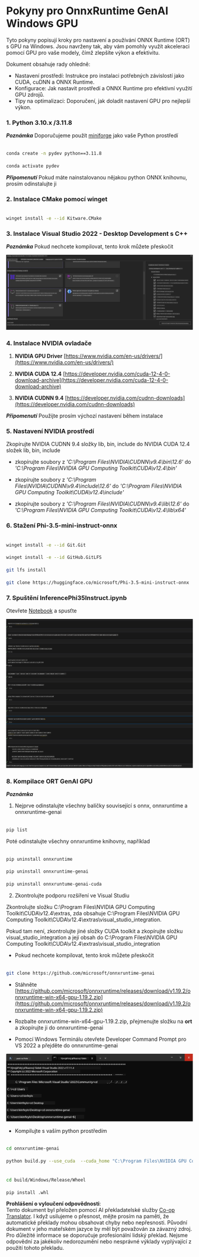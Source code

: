 <!--
CO_OP_TRANSLATOR_METADATA:
{
  "original_hash": "b066fc29c1b2129df84e027cb75119ce",
  "translation_date": "2025-07-17T02:46:42+00:00",
  "source_file": "md/02.Application/01.TextAndChat/Phi3/ORTWindowGPUGuideline.md",
  "language_code": "cs"
}
-->
# **Pokyny pro OnnxRuntime GenAI Windows GPU**

Tyto pokyny popisují kroky pro nastavení a používání ONNX Runtime (ORT) s GPU na Windows. Jsou navrženy tak, aby vám pomohly využít akceleraci pomocí GPU pro vaše modely, čímž zlepšíte výkon a efektivitu.

Dokument obsahuje rady ohledně:

- Nastavení prostředí: Instrukce pro instalaci potřebných závislostí jako CUDA, cuDNN a ONNX Runtime.
- Konfigurace: Jak nastavit prostředí a ONNX Runtime pro efektivní využití GPU zdrojů.
- Tipy na optimalizaci: Doporučení, jak doladit nastavení GPU pro nejlepší výkon.

### **1. Python 3.10.x /3.11.8**

   ***Poznámka*** Doporučujeme použít [miniforge](https://github.com/conda-forge/miniforge/releases/latest/download/Miniforge3-Windows-x86_64.exe) jako vaše Python prostředí

   ```bash

   conda create -n pydev python==3.11.8

   conda activate pydev

   ```

   ***Připomenutí*** Pokud máte nainstalovanou nějakou python ONNX knihovnu, prosím odinstalujte ji

### **2. Instalace CMake pomocí winget**

   ```bash

   winget install -e --id Kitware.CMake

   ```

### **3. Instalace Visual Studio 2022 - Desktop Development s C++**

   ***Poznámka*** Pokud nechcete kompilovat, tento krok můžete přeskočit

![CPP](../../../../../../translated_images/01.42f52a2b2aedff029e1c9beb13d2b09fcdab284ffd5fa8f3d7ac3cef5f347ad2.cs.png)

### **4. Instalace NVIDIA ovladače**

1. **NVIDIA GPU Driver**  [https://www.nvidia.com/en-us/drivers/](https://www.nvidia.com/en-us/drivers/)

2. **NVIDIA CUDA 12.4** [https://developer.nvidia.com/cuda-12-4-0-download-archive](https://developer.nvidia.com/cuda-12-4-0-download-archive)

3. **NVIDIA CUDNN 9.4**  [https://developer.nvidia.com/cudnn-downloads](https://developer.nvidia.com/cudnn-downloads)

***Připomenutí*** Použijte prosím výchozí nastavení během instalace

### **5. Nastavení NVIDIA prostředí**

Zkopírujte NVIDIA CUDNN 9.4 složky lib, bin, include do NVIDIA CUDA 12.4 složek lib, bin, include

- zkopírujte soubory z *'C:\Program Files\NVIDIA\CUDNN\v9.4\bin\12.6'* do  *'C:\Program Files\NVIDIA GPU Computing Toolkit\CUDA\v12.4\bin'*

- zkopírujte soubory z *'C:\Program Files\NVIDIA\CUDNN\v9.4\include\12.6'* do  *'C:\Program Files\NVIDIA GPU Computing Toolkit\CUDA\v12.4\include'*

- zkopírujte soubory z *'C:\Program Files\NVIDIA\CUDNN\v9.4\lib\12.6'* do  *'C:\Program Files\NVIDIA GPU Computing Toolkit\CUDA\v12.4\lib\x64'*

### **6. Stažení Phi-3.5-mini-instruct-onnx**

   ```bash

   winget install -e --id Git.Git

   winget install -e --id GitHub.GitLFS

   git lfs install

   git clone https://huggingface.co/microsoft/Phi-3.5-mini-instruct-onnx

   ```

### **7. Spuštění InferencePhi35Instruct.ipynb**

   Otevřete [Notebook](../../../../../../code/09.UpdateSamples/Aug/ortgpu-phi35-instruct.ipynb) a spusťte

![RESULT](../../../../../../translated_images/02.b9b06996cf7255d5e5ee19a703c4352f4a96dd7a1068b2af227eda1f3104bfa0.cs.png)

### **8. Kompilace ORT GenAI GPU**

   ***Poznámka*** 
   
   1. Nejprve odinstalujte všechny balíčky související s onnx, onnxruntime a onnxruntime-genai

   ```bash

   pip list 
   
   ```

   Poté odinstalujte všechny onnxruntime knihovny, například

   ```bash

   pip uninstall onnxruntime

   pip uninstall onnxruntime-genai

   pip uninstall onnxruntume-genai-cuda
   
   ```

   2. Zkontrolujte podporu rozšíření ve Visual Studiu

   Zkontrolujte složku C:\Program Files\NVIDIA GPU Computing Toolkit\CUDA\v12.4\extras, zda obsahuje C:\Program Files\NVIDIA GPU Computing Toolkit\CUDA\v12.4\extras\visual_studio_integration. 
   
   Pokud tam není, zkontrolujte jiné složky CUDA toolkit a zkopírujte složku visual_studio_integration a její obsah do C:\Program Files\NVIDIA GPU Computing Toolkit\CUDA\v12.4\extras\visual_studio_integration

   - Pokud nechcete kompilovat, tento krok můžete přeskočit

   ```bash

   git clone https://github.com/microsoft/onnxruntime-genai

   ```

   - Stáhněte [https://github.com/microsoft/onnxruntime/releases/download/v1.19.2/onnxruntime-win-x64-gpu-1.19.2.zip](https://github.com/microsoft/onnxruntime/releases/download/v1.19.2/onnxruntime-win-x64-gpu-1.19.2.zip)

   - Rozbalte onnxruntime-win-x64-gpu-1.19.2.zip, přejmenujte složku na **ort** a zkopírujte ji do onnxruntime-genai

   - Pomocí Windows Terminálu otevřete Developer Command Prompt pro VS 2022 a přejděte do onnxruntime-genai

![RESULT](../../../../../../translated_images/03.b83ce473d5ff9b9b94670a1b26fdb66a05320d534cbee2762f64e52fd12ef9c9.cs.png)

   - Kompilujte s vaším python prostředím

   ```bash

   cd onnxruntime-genai

   python build.py --use_cuda  --cuda_home "C:\Program Files\NVIDIA GPU Computing Toolkit\CUDA\v12.4" --config Release
 

   cd build/Windows/Release/Wheel

   pip install .whl

   ```

**Prohlášení o vyloučení odpovědnosti**:  
Tento dokument byl přeložen pomocí AI překladatelské služby [Co-op Translator](https://github.com/Azure/co-op-translator). I když usilujeme o přesnost, mějte prosím na paměti, že automatické překlady mohou obsahovat chyby nebo nepřesnosti. Původní dokument v jeho mateřském jazyce by měl být považován za závazný zdroj. Pro důležité informace se doporučuje profesionální lidský překlad. Nejsme odpovědní za jakékoliv nedorozumění nebo nesprávné výklady vyplývající z použití tohoto překladu.